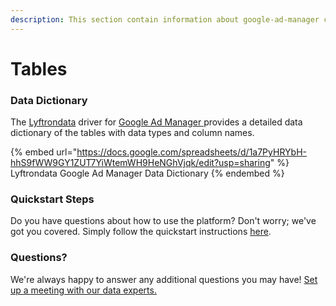 ```yaml
---
description: This section contain information about google-ad-manager connector tables information
---
```


# Tables

### Data Dictionary

The [Lyftrondata](https://www.lyftrondata.com/) driver for [Google Ad Manager](https://www.lyftrondata.com/integration/google-ad-manager/)[ ](https://www.lyftrondata.com/integration/google-ad-manager/)provides a detailed data dictionary of the tables with data types and column names.

{% embed url="https://docs.google.com/spreadsheets/d/1a7PyHRYbH-hhS9fWW9GY1ZUT7YiWtemWH9HeNGhVjqk/edit?usp=sharing" %}
Lyftrondata Google Ad Manager Data Dictionary
{% endembed %}

### Quickstart Steps

Do you have questions about how to use the platform? Don't worry; we've got you covered. Simply follow the quickstart instructions [here](../../../../quickstart-steps.md).

### Questions? <a href="#questions" id="questions"></a>

We're always happy to answer any additional questions you may have! [Set up a meeting with our data experts.](https://www.lyftrondata.com/book-a-meeting/)

